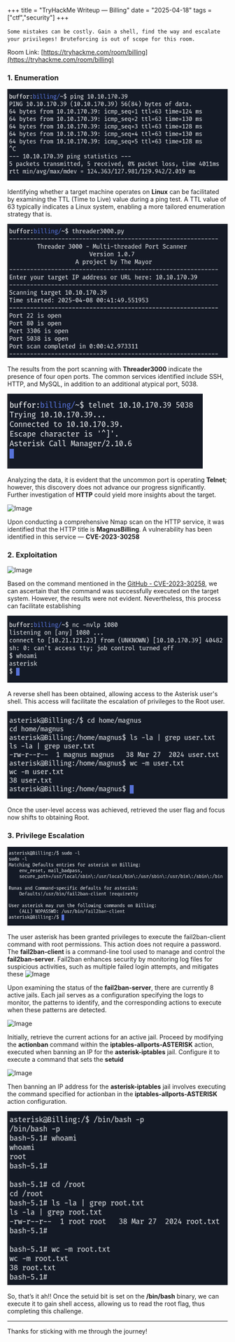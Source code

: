 +++
title = "TryHackMe Writeup — Billing"
date = "2025-04-18"
tags = ["ctf","security"]
+++

`Some mistakes can be costly. Gain a shell, find the way and escalate your privileges! Bruteforcing is out of scope for this room.`

Room Link: [https://tryhackme.com/room/billing](https://tryhackme.com/room/billing)

### 1. Enumeration
![Image](/images/thm-billing/1.png)

Identifying whether a target machine operates on **Linux** can be facilitated by examining the TTL (Time to Live) value during a ping test. A TTL value of 63 typically indicates a Linux system, enabling a more tailored enumeration strategy that is.

![Image](/images/thm-billing/2.png)

The results from the port scanning with **Threader3000** indicate the presence of four open ports. The common services identified include SSH, HTTP, and MySQL, in addition to an additional atypical port, 5038.

![Image](/images/thm-billing/3.png)

Analyzing the data, it is evident that the uncommon port is operating **Telnet**; however, this discovery does not advance our progress significantly. Further investigation of **HTTP** could yield more insights about the target.

![Image](/images/thm-billing/4.avif)

Upon conducting a comprehensive Nmap scan on the HTTP service, it was identified that the HTTP title is **MagnusBilling**. A vulnerability has been identified in this service — **CVE-2023-30258**

### 2. Exploitation

![Image](/images/thm-billing/5.avif)

Based on the command mentioned in the [GitHub - CVE-2023-30258](https://github.com/Chocapikk/CVE-2023-30258), we can ascertain that the command was successfully executed on the target system. However, the results were not evident. Nevertheless, this process can facilitate establishing

![Image](/images/thm-billing/6.png)

A reverse shell has been obtained, allowing access to the Asterisk user's shell. This access will facilitate the escalation of privileges to the Root user.

![Image](/images/thm-billing/7.png)

Once the user-level access was achieved, retrieved the user flag and focus now shifts to obtaining Root.

### 3. Privilege Escalation

![Image](/images/thm-billing/8.png)


The user asterisk has been granted privileges to execute the fail2ban-client command with root permissions. This action does not require a password. The **fail2ban-client** is a command-line tool used to manage and control the **fail2ban-server**. Fail2ban enhances security by monitoring log files for suspicious activities, such as multiple failed login attempts, and mitigates these
![Image](/images/thm-billing/9.avif)

Upon examining the status of the **fail2ban-server**, there are currently 8 active jails. Each jail serves as a configuration specifying the logs to monitor, the patterns to identify, and the corresponding actions to execute when these patterns are detected.

![Image](/images/thm-billing/10.avif)

Initially, retrieve the current actions for an active jail. Proceed by modifying the **actionban** command within the **iptables-allports-ASTERISK** action, executed when banning an IP for the **asterisk-iptables** jail. Configure it to execute a command that sets the **setuid** 

![Image](/images/thm-billing/11.avif)

Then banning an IP address for the **asterisk-iptables** jail involves executing the command specified for actionban in the **iptables-allports-ASTERISK** action configuration.

![Image](/images/thm-billing/12.png)

So, that’s it ah!! Once the setuid bit is set on the **/bin/bash** binary, we can execute it to gain shell access, allowing us to read the root flag, thus completing this challenge.

---

Thanks for sticking with me through the journey!






